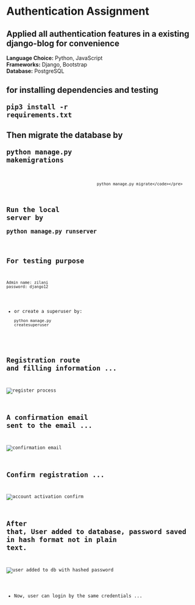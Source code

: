 # Authentication Assignment

## Applied all authentication features in a existing django-blog for convenience

<b>Language Choice:</b> Python, JavaScript <br>
<b>Frameworks:</b> Django, Bootstrap <br>
<b>Database:</b> PostgreSQL <br>
## for installing dependencies and testing <pre><code>pip3 install -r requirements.txt </code></pre>
## Then migrate the database by <pre><code>python manage.py makemigrations<br>
                                           python manage.py migrate</code></pre>
## Run the local server by <pre><code>python manage.py runserver</code></pre>
## For testing purpose <br>
    Admin name: zilani
    password: django12
    
* or create a superuser by: <pre><code>python manage.py createsuperuser</code></pre>


## Registration route and filling information ...
![register process](https://user-images.githubusercontent.com/42479575/55678492-87929e00-591c-11e9-9d64-feab425b943c.png)

## A confirmation email sent to the email ...
![confirmation email](https://user-images.githubusercontent.com/42479575/55678504-db9d8280-591c-11e9-9d23-7225487ad998.png)

## Confirm registration ...
![account activation confirm](https://user-images.githubusercontent.com/42479575/55678515-08ea3080-591d-11e9-99ae-1133546e6be5.png)

## After that, User added to database, password saved in hash format not in plain text.
![user added to db with hashed password](https://user-images.githubusercontent.com/42479575/55678522-23bca500-591d-11e9-82bd-cdfc5e22cb9c.png)

* Now, user can login by the same credentials ...

